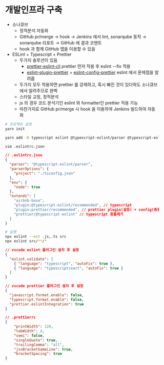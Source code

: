 # 개발인프라 구축

- 소나큐브
  - 정적분석 자동화
  - GitHub pr/merge → hook → Jenkins 에서 lint, sonarqube 동작 → sonarqube 리포트 → GitHub 에 결과 코멘트
  - hook 과 함께 GitHub 앱을 이용할 수 있음
- ESLint + Typescript + Prettier
  - 두가지 솔루션이 있음
    - [prettier-eslint-cli](https://github.com/prettier/prettier-eslint-cli) prettier 먼저 적용 후 eslint --fix 적용
    - [eslint-plugin-prettier](https://github.com/prettier/eslint-plugin-prettier) + [eslint-config-prettier](https://github.com/prettier/eslint-config-prettier) eslint 에서 문제점을 알려줌
  - 두가지 모두 적용하면 prettier 를 강제하고, 혹시 빠진 것이 있더락도 소나큐브에서 알려주므로 완벽
  - 스타일 교정, 정적분석
  - js 의 경우 코드 분석기인 eslint 와 formatter인 prettier 적용 가능
  - 마찬가지로 GitHub pr/merge 시 hook 을 이용하여 Jenkins 빌드하여 자동화

```bash
# 프로젝트 설정
yarn init

yarn add -D typescript eslint @typescript-eslint/parser @typescript-eslint/eslint-plugin prettier eslint-plugin-prettier eslint-config-prettier prettier-eslint

vim .eslintrc.json
```

```json
// .eslintrc.json
{
  "parser": "@typescript-eslint/parser",
  "parserOptions": {
    "project": "./tsconfig.json"
  },
  "env": {
    "node": true
  },
  "extends": [
    "airbnb-base",
    "plugin:@typescript-eslint/recommended", // typescript
    "plugin:prettier/recommended", // prettier plugin(설정) + config(충돌제거)
    "prettier/@typescript-eslint" // typescript 충돌제거
  ]
}
```

```bash
# 실행
npx eslint --ext .js,.ts src
npx eslint src/**/*
```

```json
// vscode eslint 플러그인 설치 후 설정
{
  "eslint.validate": [
    { "language": "typescript", "autoFix": true },
    { "language": "typescriptreact", "autoFix": true }
  ]
}

// vscode prettier 플러그인 설치 후 설정
{
  "javascript.format.enable": false,
  "typescript.format.enable": false,
  "prettier.eslintIntegration": true
}
```

```json
// .prettierrc
{
    "printWidth": 120,
    "tabWidth": 4,
    "semi": false,
    "singleQuote": true,
    "trailingComma": "all",
    "jsxBracketSameLine": true,
    "bracketSpacing": true
}
```



